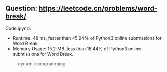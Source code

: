## Question: https://leetcode.cn/problems/word-break/

Code.ipynb:
* Runtime: 48 ms, faster than 45.94% of Python3 online submissions for Word Break.
* Memory Usage: 15.2 MB, less than 18.44% of Python3 online submissions for Word Break.
> dynamic programming
